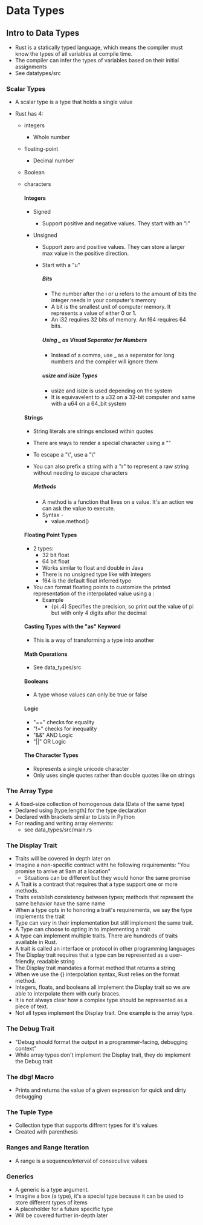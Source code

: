 # Data Types

## Intro to Data Types

- Rust is a statically typed language, which means the compiler must know the types of all variables at compile time.
- The compiler can infer the types of variables based on their initial assignments
- See datatypes/src

### Scalar Types

- A scalar type is a type that holds a single value
- Rust has 4:

  - integers
    - Whole number
  - floating-point
    - Decimal number
  - Boolean
  - characters

    #### Integers

    - Signed
      - Support positive and negative values. They start with an "i"
    - Unsigned

      - Support zero and positive values. They can store a larger max value in the positive direction.
      - Start with a "u"

        ##### Bits

        - The number after the i or u refers to the amount of bits the integer needs in your computer's memory
        - A bit is the smallest unit of computer memory. It represents a value of either 0 or 1.
        - An i32 requires 32 bits of memory. An f64 requires 64 bits.

        ##### Using \_ as Visual Separator for Numbers

        - Instead of a comma, use \_ as a seperator for long numbers and the compiler will ignore them

        ##### usize and isize Types

        - usize and isize is used depending on the system
        - It is equivavelent to a u32 on a 32-bit computer and same with a u64 on a 64_bit system

    #### Strings

    - String literals are strings enclosed within quotes
    - There are ways to render a special character using a "\"
    - To escape a "\\", use a "\\"
    - You can also prefix a string with a "r" to represent a raw string without needing to escape characters

      ##### Methods

      - A method is a function that lives on a value. It's an action we can ask the value to execute.
      - Syntax -
        - value.method()

    #### Floating Point Types

    - 2 types:
      - 32 bit float
      - 64 bit float
      - Works similar to float and double in Java
      - There is no unsigned type like with integers
      - f64 is the default float inferred type
    - You can format floating points to customize the printed representation of the interpolated value using a :
      - Example
        - {pi:.4} Specifies the precision, so print out the value of pi but with only 4 digits after the decimal

    #### Casting Types with the "as" Keyword

    - This is a way of transforming a type into another

    #### Math Operations

    - See data_types/src

    #### Booleans

    - A type whose values can only be true or false

    #### Logic

    - "==" checks for equality
    - "!=" checks for inequality
    - "&&" AND Logic
    - "||" OR Logic

    #### The Character Types

    - Represents a single unicode character
    - Only uses single quotes rather than double quotes like on strings

### The Array Type

- A fixed-size collection of homogenous data (Data of the same type)
- Declared using [type;length] for the type declaration
- Declared with brackets similar to Lists in Python
- For reading and writing array elements:
  - see data_types/src/main.rs

### The Display Trait

- Traits will be covered in depth later on
- Imagine a non-specific contract witht he following requirements: "You promise to arrive at 9am at a location"
  - Situations can be different but they would honor the same promise
- A Trait is a contract that requires that a type support one or more methods.
- Traits establish consistency between types; methods that represent the same behavior have the same name
- When a type opts in to honoring a trait's requirements, we say the type implements the trait
- Type can vary in their implementation but still implement the same trait.
- A Type can choose to opting in to implementing a trait
- A type can implement multiple traits. There are hundreds of traits available in Rust.
- A trait is called an interface or protocol in other programming languages
- The Display trait requires that a type can be represented as a user-friendly, readable string
- The Display trait mandates a format method that returns a string
- When we use the {} interpolation syntax, Rust relies on the format method.
- Integers, floats, and booleans all implement the Display trait so we are able to interpolate them with curly braces.
- It is not always clear how a complex type should be represented as a piece of text.
- Not all types implement the Display trait. One example is the array type.

### The Debug Trait

- "Debug should format the output in a programmer-facing, debugging context"
- While array types don't implement the Display trait, they do implement the Debug trait

### The dbg! Macro

- Prints and returns the value of a given expression for quick and dirty debugging

### The Tuple Type

- Collection type that supports diffrent types for it's values
- Created with parenthesis

### Ranges and Range Iteration

- A range is a sequence/interval of consecutive values

### Generics

- A generic is a type argument.
- Imagine a box (a type), it's a special type because it can be used to store different types of items
- A placeholder for a future specific type
- Will be covered further in-depth later
